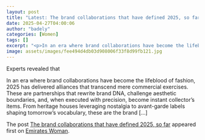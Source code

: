 ```yaml
---
layout: post
title: "Latest: The brand collaborations that have defined 2025, so far"
date: 2025-04-27T04:00:06
author: "badely"
categories: [Women]
tags: []
excerpt: "<p>In an era where brand collaborations have become the lifeblood of fashion, 2025 has delivered alliances that transcend mere commercial exercises. T"
image: assets/images/fee494d4db03d908006f33f8d99fb121.jpg
---
```


Experts revealed that <p>In an era where brand collaborations have become the lifeblood of fashion, 2025 has delivered alliances that transcend mere commercial exercises. These are partnerships that rewrite brand DNA, challenge aesthetic boundaries, and, when executed with precision, become instant collector&#8217;s items. From heritage houses leveraging nostalgia to avant-garde labels shaping tomorrow&#8217;s vocabulary, these are the brand [&#8230;]</p>
<p>The post <a href="https://emirateswoman.com/the-brand-collaborations-that-have-defined-2025-so-far/" rel="nofollow">The brand collaborations that have defined 2025, so far</a> appeared first on <a href="https://emirateswoman.com" rel="nofollow">Emirates Woman</a>.</p>


